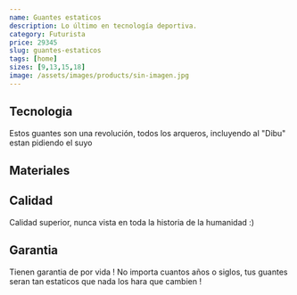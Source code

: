 ```yaml
---
name: Guantes estaticos
description: Lo último en tecnología deportiva.
category: Futurista
price: 29345
slug: guantes-estaticos
tags: [home]
sizes: [9,13,15,18]
image: /assets/images/products/sin-imagen.jpg
---
```


## Tecnologia

Estos guantes son una revolución, todos los arqueros, incluyendo al "Dibu" estan pidiendo el suyo

## Materiales


## Calidad

Calidad superior, nunca vista en toda la historia de la humanidad :) 

## Garantia

Tienen garantia de por vida ! No importa cuantos años o siglos, tus guantes seran tan estaticos que nada los hara que cambien !

